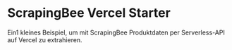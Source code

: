 # ScrapingBee Vercel Starter

Ein1 kleines Beispiel, um mit ScrapingBee Produktdaten per Serverless-API auf Vercel zu extrahieren.
